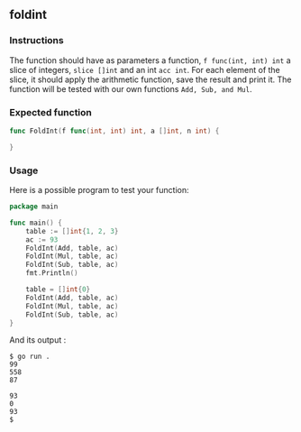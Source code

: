 ## foldint

### Instructions

The function should have as parameters a function, `f func(int, int) int` a slice of integers, `slice []int` and an int `acc int`. For each element of the slice, it should apply the arithmetic function, save the result and print it. The function will be tested with our own functions `Add, Sub, and Mul`.

### Expected function

```go
func FoldInt(f func(int, int) int, a []int, n int) {

}
```

### Usage

Here is a possible program to test your function:

```go
package main

func main() {
	table := []int{1, 2, 3}
	ac := 93
	FoldInt(Add, table, ac)
	FoldInt(Mul, table, ac)
	FoldInt(Sub, table, ac)
	fmt.Println()

	table = []int{0}
	FoldInt(Add, table, ac)
	FoldInt(Mul, table, ac)
	FoldInt(Sub, table, ac)
}

```

And its output :

```console
$ go run .
99
558
87

93
0
93
$
```

